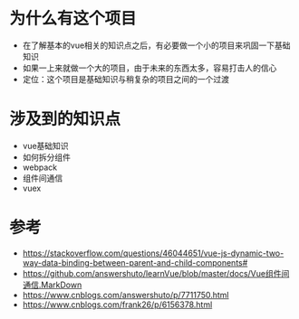 # 为什么有这个项目
- 在了解基本的vue相关的知识点之后，有必要做一个小的项目来巩固一下基础知识
- 如果一上来就做一个大的项目，由于未来的东西太多，容易打击人的信心
- 定位：这个项目是基础知识与稍复杂的项目之间的一个过渡

# 涉及到的知识点
- vue基础知识
- 如何拆分组件
- webpack
- 组件间通信
- vuex

# 参考
- https://stackoverflow.com/questions/46044651/vue-js-dynamic-two-way-data-binding-between-parent-and-child-components#
- https://github.com/answershuto/learnVue/blob/master/docs/Vue组件间通信.MarkDown
- https://www.cnblogs.com/answershuto/p/7711750.html
- https://www.cnblogs.com/frank26/p/6156378.html